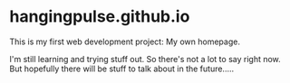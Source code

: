 # hangingpulse.github.io

This is my first web development project: My own homepage.

I'm still learning and trying stuff out. So there's not a lot to say right now.
But hopefully there will be stuff to talk about in the future.....
